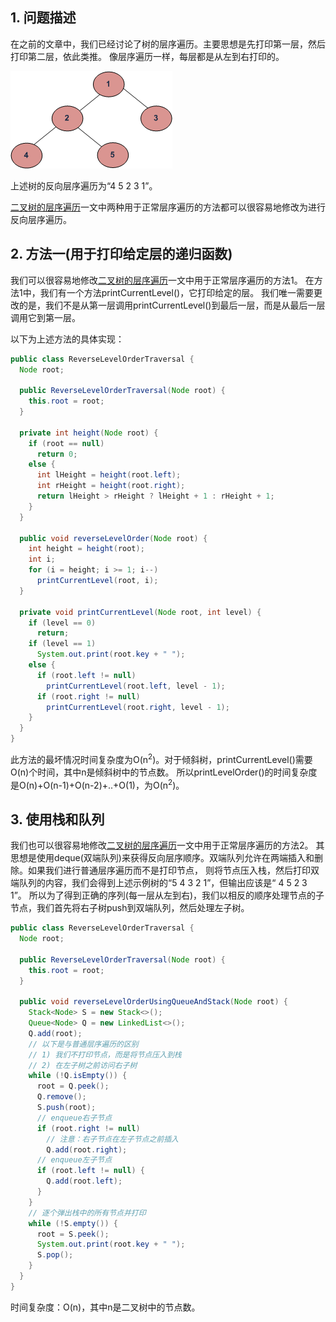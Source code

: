 ## 1. 问题描述

在之前的文章中，我们已经讨论了树的层序遍历。主要思想是先打印第一层，然后打印第二层，依此类推。
像层序遍历一样，每层都是从左到右打印的。

<img src="../assets/Reverse_LevelOrderTraversal.png">

上述树的反向层序遍历为“4 5 2 3 1”。

[二叉树的层序遍历](LevelOrderTraversal_BinaryTree.md)一文中两种用于正常层序遍历的方法都可以很容易地修改为进行反向层序遍历。

## 2. 方法一(用于打印给定层的递归函数)

我们可以很容易地修改[二叉树的层序遍历](LevelOrderTraversal_BinaryTree.md)一文中用于正常层序遍历的方法1。
在方法1中，我们有一个方法printCurrentLevel()，它打印给定的层。
我们唯一需要更改的是，我们不是从第一层调用printCurrentLevel()到最后一层，而是从最后一层调用它到第一层。

以下为上述方法的具体实现：

```java
public class ReverseLevelOrderTraversal {
  Node root;

  public ReverseLevelOrderTraversal(Node root) {
    this.root = root;
  }

  private int height(Node root) {
    if (root == null)
      return 0;
    else {
      int lHeight = height(root.left);
      int rHeight = height(root.right);
      return lHeight > rHeight ? lHeight + 1 : rHeight + 1;
    }
  }

  public void reverseLevelOrder(Node root) {
    int height = height(root);
    int i;
    for (i = height; i >= 1; i--)
      printCurrentLevel(root, i);
  }

  private void printCurrentLevel(Node root, int level) {
    if (level == 0)
      return;
    if (level == 1)
      System.out.print(root.key + " ");
    else {
      if (root.left != null)
        printCurrentLevel(root.left, level - 1);
      if (root.right != null)
        printCurrentLevel(root.right, level - 1);
    }
  }
}
```

此方法的最坏情况时间复杂度为O(n<sup>2</sup>)。对于倾斜树，printCurrentLevel()需要O(n)个时间，其中n是倾斜树中的节点数。
所以printLevelOrder()的时间复杂度是O(n)+O(n-1)+O(n-2)+..+O(1)，为O(n<sup>2</sup>)。

## 3. 使用栈和队列

我们也可以很容易地修改[二叉树的层序遍历](LevelOrderTraversal_BinaryTree.md)一文中用于正常层序遍历的方法2。
其思想是使用deque(双端队列)来获得反向层序顺序。双端队列允许在两端插入和删除。如果我们进行普通层序遍历而不是打印节点，
则将节点压入栈，然后打印双端队列的内容，我们会得到上述示例树的“5 4 3 2 1”，但输出应该是“ 4 5 2 3 1”。
所以为了得到正确的序列(每一层从左到右)，我们以相反的顺序处理节点的子节点，我们首先将右子树push到双端队列，然后处理左子树。

```java
public class ReverseLevelOrderTraversal {
  Node root;

  public ReverseLevelOrderTraversal(Node root) {
    this.root = root;
  }

  public void reverseLevelOrderUsingQueueAndStack(Node root) {
    Stack<Node> S = new Stack<>();
    Queue<Node> Q = new LinkedList<>();
    Q.add(root);
    // 以下是与普通层序遍历的区别
    // 1) 我们不打印节点，而是将节点压入到栈
    // 2) 在左子树之前访问右子树
    while (!Q.isEmpty()) {
      root = Q.peek();
      Q.remove();
      S.push(root);
      // enqueue右子节点
      if (root.right != null)
        // 注意：右子节点在左子节点之前插入
        Q.add(root.right);
      // enqueue左子节点
      if (root.left != null) {
        Q.add(root.left);
      }
    }
    // 逐个弹出栈中的所有节点并打印
    while (!S.empty()) {
      root = S.peek();
      System.out.print(root.key + " ");
      S.pop();
    }
  }
}
```

时间复杂度：O(n)，其中n是二叉树中的节点数。